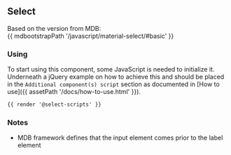 ## Select

Based on the version from MDB:<br>
{{ mdbootstrapPath '/javascript/material-select/#basic' }}

### Using

To start using this component, some JavaScript is needed to initialize it.<br>
Underneath a jQuery example on how to achieve this and should be placed in the `Additional component(s) script` section as documented in [How to use]({{ assetPath '/docs/how-to-use.html' }}).

```html
{{ render '@select-scripts' }}
```

### Notes

* MDB framework defines that the input element comes prior to the label element

